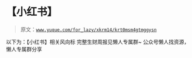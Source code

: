 # 【小红书】

> 原文：[`www.yuque.com/for_lazy/xkrm14/krt0msm4gtmggysn`](https://www.yuque.com/for_lazy/xkrm14/krt0msm4gtmggysn)

<ne-p id="u76b91472" data-lake-id="u76b91472"><ne-text id="u2b92621e">以下为：【小红书】相关风向标</ne-text></ne-p> <ne-p id="ueb2850ec" data-lake-id="ueb2850ec"><ne-text id="uc254e5ec">完整生财周报见懒人专属群~</ne-text></ne-p> <ne-p id="u34f48c90" data-lake-id="u34f48c90"><ne-text id="u3eb03f8c">公众号懒人找资源，懒人专属群分享</ne-text></ne-p>